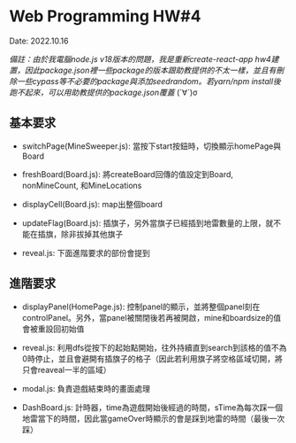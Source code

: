 # Web Programming HW#4

Date: 2022.10.16

*備註：由於我電腦node.js v18版本的問題，我是重新create-react-app hw4建置，因此package.json裡一些package的版本跟助教提供的不太一樣，並且有刪除一些cypass等不必要的package與添加seedrandom。若yarn/npm install後跑不起來，可以用助教提供的package.json覆蓋* (`∀´)σ

## 基本要求
- switchPage(MineSweeper.js): 當按下start按鈕時，切換顯示homePage與Board

- freshBoard(Board.js): 將createBoard回傳的值設定到Board, nonMineCount, 和MineLocations

- displayCell(Board.js): map出整個board

- updateFlag(Board.js): 插旗子，另外當旗子已經插到地雷數量的上限，就不能在插旗，除非拔掉其他旗子

- reveal.js: 下面進階要求的部份會提到

## 進階要求
- displayPanel(HomePage.js): 控制panel的顯示，並將整個panel刻在controlPanel。另外，當panel被關閉後若再被開啟，mine和boardsize的值會被重設回初始值

- reveal.js: 利用dfs從按下的起始點開始，往外持續直到search到該格的值不為0時停止，並且會避開有插旗子的格子（因此若利用旗子將空格區域切開，將只會reaveal一半的區域）

- modal.js: 負責遊戲結束時的畫面處理

- DashBoard.js: 計時器，time為遊戲開始後經過的時間，sTime為每次踩一個地雷當下的時間，因此當gameOver時顯示的會是踩到地雷的時間（最後一次踩）
